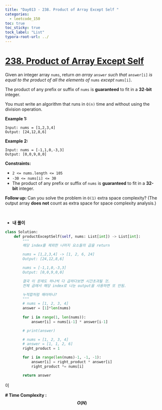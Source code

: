 ```yaml
---
title: "Day013 - 238. Product of Array Except Self "
categories:
  - leetcode_150
toc: true
toc_sticky: true
tock_label: "List"
typora-root-url: ../
---
```



# [238. Product of Array Except Self](https://leetcode.com/problems/product-of-array-except-self/)

Given an integer array `nums`, return *an array* `answer` *such that* `answer[i]` *is equal to the product of all the elements of* `nums` *except* `nums[i]`.

The product of any prefix or suffix of `nums` is **guaranteed** to fit in a **32-bit** integer.

You must write an algorithm that runs in `O(n)` time and without using the division operation.

 

**Example 1:**

```
Input: nums = [1,2,3,4]
Output: [24,12,8,6]
```

**Example 2:**

```
Input: nums = [-1,1,0,-3,3]
Output: [0,0,9,0,0]
```

 

**Constraints:**

- `2 <= nums.length <= 105`
- `-30 <= nums[i] <= 30`
- The product of any prefix or suffix of `nums` is **guaranteed** to fit in a **32-bit** integer.

 

**Follow up:** Can you solve the problem in `O(1)` extra space complexity? (The output array **does not** count as extra space for space complexity analysis.)

<br>

- **내 풀이**

```python
class Solution:
    def productExceptSelf(self, nums: List[int]) -> List[int]:
        """
        해당 index를 제외한 나머지 요소들의 곱을 return

        nums = [1,2,3,4] -> [1, 2, 6, 24]
        Output: [24,12,8,6]

        nums = [-1,1,0,-3,3]
        Output: [0,0,9,0,0]

        결국 이 문제도 하나씩 다 곱하다보면 시간초과될 것.
        전체 곱에서 해당 index로 나눈 output을 사용하면 또 안됨.

        누적합처럼 해야하나?
        """
        # nums = [1, 2, 3, 4]
        answer = [1]*len(nums)
        
        for i in range(1, len(nums)):
            answer[i] = nums[i-1] * answer[i-1]

        # print(answer)

        # nums = [1, 2, 3, 4]
        # answer = [1, 1, 2, 6]
        right_product = 1

        for i in range(len(nums)-1, -1, -1):
            answer[i] = right_product * answer[i]
            right_product *= nums[i]

        return answer
```

이



**\# Time Complexity  : $$O(N)$$** 

<br>



<br>

